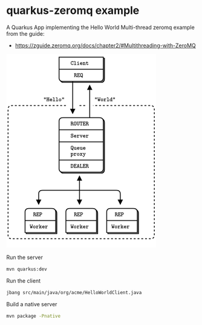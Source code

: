 # quarkus-zeromq example

A Quarkus App implementing the Hello World Multi-thread zeromq example from the guide:

- https://zguide.zeromq.org/docs/chapter2/#Multithreading-with-ZeroMQ

![images/img.png](images/img.png)

Run the server
```bash
mvn quarkus:dev
```

Run the client
```bash
jbang src/main/java/org/acme/HelloWorldClient.java 
```

Build a native server
```bash
mvn package -Pnative
```
